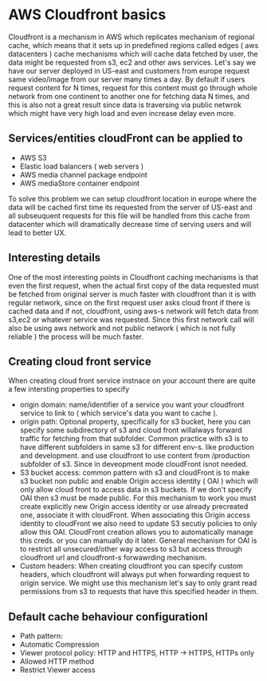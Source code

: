 # AWS Cloudfront basics
Cloudfront is a mechanism in AWS which replicates mechanism of regional cache, which means that it sets up in predefined regions called edges ( aws datacenters ) cache mechanisms
which will cache data fetched by user, the data might be requested from s3, ec2 and other aws services. Let's say we have our server  deployed in US-east and customers from europe
request same video/image from our server many times a day. By default if users request content for N times, request for this content must go through whole network from one continent
to another one for fetching data N times, and this is also not a great result since data is traversing via public netwrok which might have very high load and even increase delay even more.

## Services/entities cloudFront can be applied to
- AWS S3
- Elastic load balancers ( web servers )
- AWS media channel package endpoint
- AWS mediaStore container endpoint

To solve this problem we can setup cloudfront location in europe where the data will be cached first time its requested from the server of US-east and all subseuquent requests for this
file will be handled from this cache from datacenter which will dramatically decrease time of serving users and will lead to better UX.

## Interesting details 
One of the most interesting points in Cloudfront caching mechanisms is that even the first request, when the actual first copy of the data requested must be fetched from original server
is much faster with cloudfront than it is with regular network, since on the first request user asks cloud front if there is cached data and if not, cloudfront, using aws-s  network will fetch data from s3,ec2 or whatever service was requested.  Since this first network call will also be using aws network and not public network ( which is not fully reliable ) the process will be much faster.

## Creating cloud front service
When creating cloud front service instnace on your account there are quite a few intersting properties to specify
- origin domain: name/identifier of a service you want your cloudfront service to link to ( which service's data you want to cache ).
- origin path: Optional property, specifically for s3 bucket, here you can specify some subdirectory of s3 and cloud front willalways forward traffic for 
fetching from that subfolder. Common practice with s3 is to have different subfolders in same s3 for different env-s. like production and development. 
and use cloudfront to use content from /production subfolder of s3. Since in deveopment mode cloudFront isnot needed.
- S3 bucket access: common pattern with s3 and cloudFront is to make s3 bucket non public and enable Origin access identity ( OAI ) which will only allow
cloud front to access data in s3 buckets. If we don't specify OAI then s3 must be made public.
For this mechanism to work you must create explicitly new Origin access identity or use already precreated one, associate it with cloudFront. When associating
this Origin access identity to cloudFront we also need to update S3 secutiy policies to only allow this OAI. CloudFront creation allows you to automatically
manage this creds. or you can manually do it later.
General mechanism for OAI is to restrict all unsecured/other way access to s3 but access through cloudfront url and cloudfront-s forwawrding mechanism.
- Custom headers: When creating cloudfront you can specify custom headers, which cloudfront will always put when forwarding request to origin service.
We might use this mechanism let's say to only grant read permissions from s3 to requests that have this specified header in them.

## Default cache behaviour configurationI
- Path pattern:
- Automatic Compression
- Viewer protocol policy: HTTP and HTTPS, HTTP -> HTTPS, HTTPs only
- Allowed HTTP method
- Restrict Viewer access
